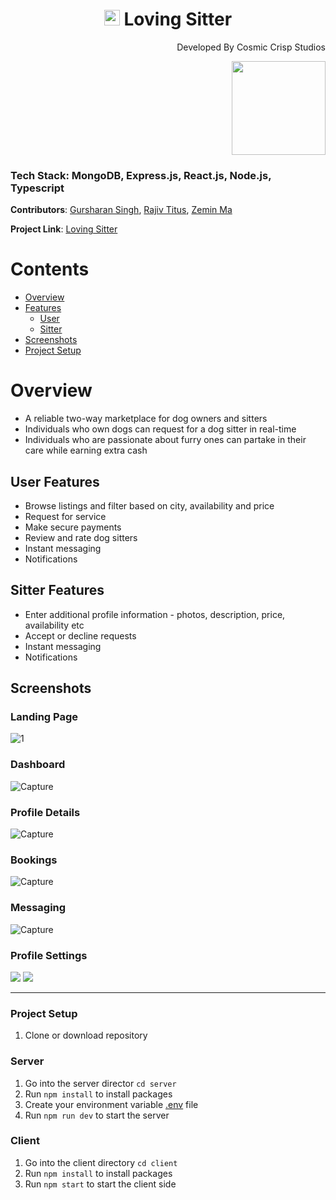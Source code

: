 <h1 align="center">
  <img src="https://w7.pngwing.com/pngs/924/504/png-transparent-dog-paw-computer-icons-paw-print.png" width="25" />
  Loving Sitter
</h1>

<p align="right">
  Developed By Cosmic Crisp Studios
</p>
<p align="right">
  <img src="https://user-images.githubusercontent.com/75184965/121698563-fa5ead00-ca82-11eb-91b1-83e288909139.jpg" width="150" />
</p>

### Tech Stack: MongoDB, Express.js, React.js, Node.js, Typescript

**Contributors**: [Gursharan Singh](https://github.com/gursharan4312), [Rajiv Titus](https://github.com/rajivtitus), [Zemin Ma](https://github.com/xia0m)

**Project Link**: [Loving Sitter](https://lovingsitter.gursharansingh.ca)


# Contents
* [Overview](#Overview)
* [Features](#User-Features)
  * [User](#User-Features)
  * [Sitter](#Sitter-Features)
* [Screenshots](#Screenshots)
* [Project Setup](#Project-Setup)

# Overview

* A reliable two-way marketplace for dog owners and sitters
* Individuals who own dogs can request for a dog sitter in real-time 
* Individuals who are passionate about furry ones can partake in their care while earning extra cash

## User Features 
* Browse listings and filter based on city, availability and price
* Request for service 
* Make secure payments
* Review and rate dog sitters
* Instant messaging
* Notifications

## Sitter Features 
* Enter additional profile information - photos, description, price, availability etc
* Accept or decline requests
* Instant messaging
* Notifications

## Screenshots

### Landing Page
![1](https://user-images.githubusercontent.com/75184965/121703601-de113f00-ca87-11eb-940b-f871cd2ac8f0.PNG)

### Dashboard
![Capture](https://user-images.githubusercontent.com/75184965/121704245-6bed2a00-ca88-11eb-875d-9acf30799148.PNG)

### Profile Details
![Capture](https://user-images.githubusercontent.com/75184965/121704396-9808ab00-ca88-11eb-8a63-c7bc75b8ed75.PNG)

### Bookings
![Capture](https://user-images.githubusercontent.com/75184965/121704667-cedec100-ca88-11eb-8f6c-9d82214b27d4.PNG)

### Messaging
![Capture](https://user-images.githubusercontent.com/75184965/121704900-077e9a80-ca89-11eb-9f1e-d053b5e53d85.PNG)

### Profile Settings
<p>
  <img src="https://user-images.githubusercontent.com/75184965/121705225-49a7dc00-ca89-11eb-99c7-3e8b19113ba5.PNG" />
  <img src="https://user-images.githubusercontent.com/75184965/121705241-4c0a3600-ca89-11eb-9d4c-1c8b291d7872.PNG" />
</p>

---

### Project Setup

1. Clone or download repository

### Server

1. Go into the server director `cd server`
2. Run `npm install` to install packages
3. Create your environment variable [.env](./server/sample.env) file
4. Run `npm run dev` to start the server

### Client

1. Go into the client directory `cd client`
2. Run `npm install` to install packages
3. Run `npm start` to start the client side
